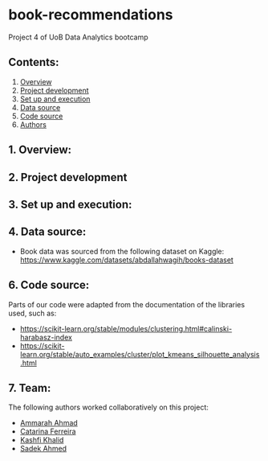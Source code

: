 # book-recommendations
Project 4 of UoB Data Analytics bootcamp

## Contents:
1. [Overview](https://github.com/catisf/book-recommendations/blob/main/README.md#1-overview)
2. [Project development](https://github.com/catisf/book-recommendations/blob/main/README.md#2-project-development)
3. [Set up and execution](https://github.com/catisf/book-recommendations/blob/main/README.md#3-set-up-and-execution)
4. [Data source](https://github.com/catisf/book-recommendations/blob/main/README.md#4-data-source)
5. [Code source](https://github.com/catisf/book-recommendations/blob/main/README.md#5-code-source)
6. [Authors](https://github.com/catisf/book-recommendations/blob/main/README.md#6-authors)

## 1. Overview:

## 2. Project development 

## 3. Set up and execution:

## 4. Data source:
- Book data was sourced from the following dataset on Kaggle: https://www.kaggle.com/datasets/abdallahwagih/books-dataset

## 6. Code source:
Parts of our code were adapted from the documentation of the libraries used, such as:
- https://scikit-learn.org/stable/modules/clustering.html#calinski-harabasz-index
- https://scikit-learn.org/stable/auto_examples/cluster/plot_kmeans_silhouette_analysis.html

## 7. Team:
The following authors worked collaboratively on this project:
- [Ammarah Ahmad](https://github.com/Amarah010)
- [Catarina Ferreira](https://github.com/catisf)
- [Kashfi Khalid](https://github.com/kashfi-khalid)
- [Sadek Ahmed](https://github.com/Sadek-Ahmed16)




